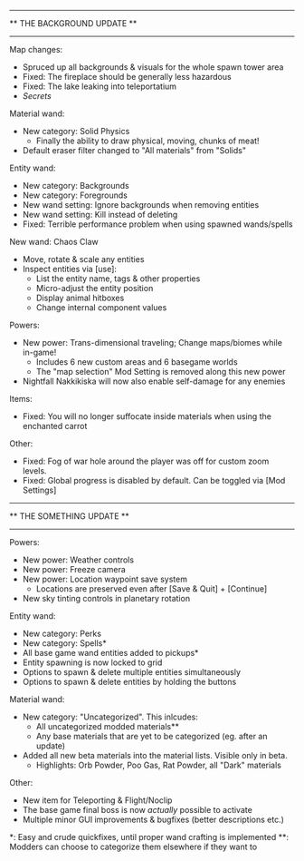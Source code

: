 ***************************
** THE BACKGROUND UPDATE **
***************************

Map changes:
  - Spruced up all backgrounds & visuals for the whole spawn tower area
  - Fixed: The fireplace should be generally less hazardous
  - Fixed: The lake leaking into teleportatium
  - *Secrets*

Material wand:
  - New category: Solid Physics
    - Finally the ability to draw physical, moving, chunks of meat!
  - Default eraser filter changed to "All materials" from "Solids"

Entity wand:
  - New category: Backgrounds
  - New category: Foregrounds
  - New wand setting: Ignore backgrounds when removing entities
  - New wand setting: Kill instead of deleting
  - Fixed: Terrible performance problem when using spawned wands/spells

New wand: Chaos Claw
  - Move, rotate & scale any entities
  - Inspect entities via [use]:
    - List the entity name, tags & other properties
    - Micro-adjust the entity position
    - Display animal hitboxes
    - Change internal component values

Powers:
  - New power: Trans-dimensional traveling; Change maps/biomes while in-game!
    - Includes 6 new custom areas and 6 basegame worlds
    - The "map selection" Mod Setting is removed along this new power
  - Nightfall Nakkikiska will now also enable self-damage for any enemies

Items:
  - Fixed: You will no longer suffocate inside materials when using the enchanted carrot

Other:
  - Fixed: Fog of war hole around the player was off for custom zoom levels.
  - Fixed: Global progress is disabled by default. Can be toggled via [Mod Settings]



**************************
** THE SOMETHING UPDATE **
**************************

Powers:
  - New power: Weather controls
  - New power: Freeze camera
  - New power: Location waypoint save system
    - Locations are preserved even after [Save & Quit] + [Continue]
  - New sky tinting controls in planetary rotation

Entity wand:
  - New category: Perks
  - New category: Spells*
  - All base game wand entities added to pickups*
  - Entity spawning is now locked to grid
  - Options to spawn & delete multiple entities simultaneously
  - Options to spawn & delete entities by holding the buttons

Material wand:
  - New category: "Uncategorized". This inlcudes:
    - All uncategorized modded materials**
    - Any base materials that are yet to be categorized (eg. after an update)
  - Added all new beta materials into the material lists. Visible only in beta.
    - Highlights: Orb Powder, Poo Gas, Rat Powder, all "Dark" materials

Other:
  - New item for Teleporting & Flight/Noclip
  - The base game final boss is now *actually* possible to activate
  - Multiple minor GUI improvements & bugfixes (better descriptions etc.)


*: Easy and crude quickfixes, until proper wand crafting is implemented
**: Modders can choose to categorize them elsewhere if they want to
